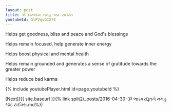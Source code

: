 ```yaml
---
layout: post
title: ૐ દારુનાંય નમહ ૧૦૮ ટાઈમ્સ
youtubeId: GlP2qvGIX7I
---
```

 
 
Helps get goodness, bliss and peace and God's blessings
 
Helps remain focused, help generate inner energy 
 
Helps boost physical and mental health 
 
Helps remain grounded and generates a sense of gratitude towards the greater power 
 
Helps reduce bad karma
 
 
 
 


{% include youtubePlayer.html id=page.youtubeId %}
 
[Next]({{ site.baseurl }}{% link  split2/_posts/2016-04-30-ૐ ભાસ્કરદ્યુતયે નમહ ૧૦૮ ટાઈમ્સ.md%})
 

